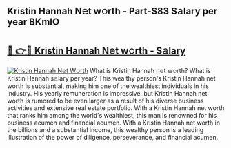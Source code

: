 ## Kristin Hannah N𝚎t w𝚘rth - Part-S83 S𝚊lary per year BKmIO

# <h2><a href="http://gc4g0i3.nevu.top/?p=Kristin+Hannah">🔗 👉🔴 Kristin Hannah N𝚎t w𝚘rth - S𝚊lary</a></h2>

[![Kristin Hannah N𝚎t W𝚘rth](https://i.imgur.com/Oavwk0R.jpeg)](http://gc4g0i3.nevu.top/?p=Kristin+Hannah)
What is Kristin Hannah n𝚎t w𝚘rth? What is Kristin Hannah s𝚊lary per year?
This wealthy person's Kristin Hannah net worth is substantial, making him one of the wealthiest individuals in his industry. His yearly remuneration is impressive, but Kristin Hannah net worth is rumored to be even larger as a result of his diverse business activities and extensive real estate portfolio. With a Kristin Hannah net worth that ranks him among the world's wealthiest, this man is renowned for his business acumen and financial acumen. With a Kristin Hannah net worth in the billions and a substantial income, this wealthy person is a leading illustration of the power of diligence, perseverance, and financial acumen.
